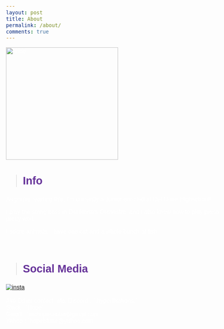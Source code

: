 ```yaml
---
layout: post
title: About
permalink: /about/
comments: true
---
```


<img src="/images/about/hope.png" alt="hope" width="300">


> ## Info 

As you're reading this, I'm currently a Junior enrolled at Del Norte Highschool! 

I play the string bass in Del Norte's Orchestra, and I also know how to play piano pretty well.

I adore animals, I have one cat and a whole bunch of fish.

<br>

> ## Social Media

<div style="display: flex; flex-wrap: wrap; gap: 10px;">
    <a href="https://www.instagram.com/hopefunee_?igsh=MTE4dDE3eTR6eTZpdg%3D%3D&utm_source=qr">
        <img src="https://img.shields.io/badge/%EF%BC%A9%EF%BD%8E%EF%BD%93%EF%BD%94%EF%BD%81%EF%BD%87%EF%BD%92%EF%BD%81%EF%BD%8D-912a7e?style=for-the-badge&logo=instagram
        " alt="insta">
    </a>
</div>

<br>
### Other contact info: 
Discord : `.hyperfixations.`
<br>
Slack : `Hope` 
<br>
Gmail : `mchopie.soba@gmail.com` 
<br>
Yahoo : `hopebfune@yahoo.com`
<br>



<!-- Google Fonts -->
<link href="https://fonts.googleapis.com/css2?family=Fredoka:wght@400;700&display=swap&family=Quicksand:wght@400;500&display=swap" rel="stylesheet">

<style>
  /* all normal text */
  body {
    font-family: 'Quicksand', sans-serif !important;
    font-size: 1em;
    color: white; /* keep theme text color or change if needed */
  }

  /* headings */
  h1, h2, h3, h4, h5, h6 {
    color: rebeccapurple !important;
    font-weight: bold !important;
    font-family: 'Fredoka', sans-serif !important;
  }

  h1 { font-size: 2.2em !important; }
  h2 { font-size: 1.8em !important; }
  h3 { font-size: 1.4em !important; }
  h4 { font-size: 1.2em !important; }
  h5, h6 { font-size: 1em !important; }
</style>
